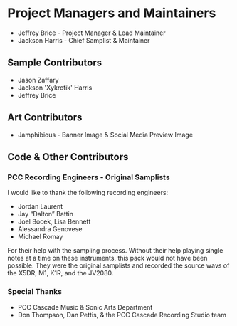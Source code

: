 # Project Managers and Maintainers
* Jeffrey Brice - Project Manager & Lead Maintainer
* Jackson Harris - Chief Samplist & Maintainer

## Sample Contributors
* Jason Zaffary
* Jackson 'Xykrotik' Harris
* Jeffrey Brice

## Art Contributors
* Jamphibious - Banner Image & Social Media Preview Image

## Code & Other Contributors

### PCC Recording Engineers - Original Samplists
I would like to thank the following recording engineers:

* Jordan Laurent
* Jay “Dalton” Battin
* Joel Bocek, Lisa Bennett
* Alessandra Genovese
* Michael Romay

For their help with the sampling process. Without their help playing single notes at a time on these instruments, this pack would not have been possible. 
They were the original samplists and recorded the source wavs of the X5DR, M1, K1R, and the JV2080.

### Special Thanks

* PCC Cascade Music & Sonic Arts Department
* Don Thompson, Dan Pettis, & the PCC Cascade Recording Studio team
